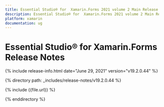 ```yaml
---
title: Essential Studio® for  Xamarin.Forms 2021 volume 2 Main Release Notes  
description: Essential Studio® for  Xamarin.Forms 2021 volume 2 Main Release Notes  
platform: xamarin
documentation: ug
---
```


# Essential Studio® for  Xamarin.Forms  Release Notes  

{% include release-info.html date="June 29, 2021"  version="v19.2.0.44" %} 


{% directory path: _includes/release-notes/v19.2.0.44 %}

{% include {{file.url}} %}

{% enddirectory %}